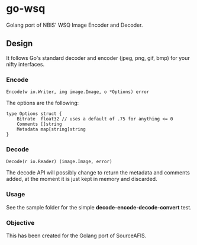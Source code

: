 # go-wsq
Golang port of NBIS' WSQ Image Encoder and Decoder.

## Design
It follows Go's standard decoder and encoder (jpeg, png, gif, bmp) for your nifty interfaces.

### Encode
```
Encode(w io.Writer, img image.Image, o *Options) error
```

The options are the following:
```
type Options struct {
	Bitrate  float32 // uses a default of .75 for anything <= 0
	Comments []string
	Metadata map[string]string
}
```
### Decode
```
Decode(r io.Reader) (image.Image, error)
```
The decode API will possibly change to return the metadata and comments added, at the moment it is just kept in memory and discarded.

### Usage
See the sample folder for the simple **decode-encode-decode-convert** test.

### Objective
This has been created for the Golang port of SourceAFIS.